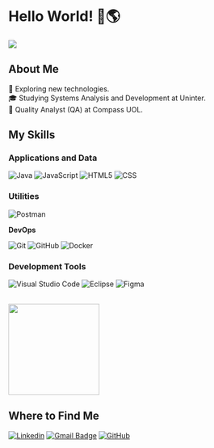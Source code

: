 # Hello World! 👊🌎

![](https://komarev.com/ghpvc/?username=gabi020101&color=006bed)

## About Me

🤔 Exploring new technologies.  
🎓 Studying Systems Analysis and Development at Uninter.  
💼 Quality Analyst (QA) at Compass UOL.  

## My Skills

### Applications and Data

![Java](https://img.shields.io/badge/-Java-333333?style=flat&logo=Java&logoColor=007396)
![JavaScript](https://img.shields.io/badge/-JavaScript-333333?style=flat&logo=javascript)
![HTML5](https://img.shields.io/badge/-HTML5-333333?style=flat&logo=HTML5)
![CSS](https://img.shields.io/badge/-CSS-333333?style=flat&logo=CSS3&logoColor=1572B6)

### Utilities

![Postman](https://img.shields.io/badge/-Postman-333333?style=flat&logo=postman)

**DevOps**

![Git](https://img.shields.io/badge/-Git-333333?style=flat&logo=git)
![GitHub](https://img.shields.io/badge/-GitHub-333333?style=flat&logo=github)
![Docker](https://img.shields.io/badge/-Docker-333333?style=flat&logo=docker)


### Development Tools

![Visual Studio Code](https://img.shields.io/badge/-Visual%20Studio%20Code-333333?style=flat&logo=visual-studio-code&logoColor=007ACC)
![Eclipse](https://img.shields.io/badge/-Eclipse-333333?style=flat&logo=eclipse-ide&logoColor=2C2255)
![Figma](https://img.shields.io/badge/-Figma-333333?style=flat&logo=figma&logoColor=007ACC)


<br/>

<a href="https://github.com/gabi0201" title="Perfil da Gabi">
  <img height="180em" src="https://github-readme-stats.vercel.app/api?username=gabi0201&theme=dracula&show_icons=true" />
</a>

## Where to Find Me

[![Linkedin](https://img.shields.io/badge/-Gabrielle_Amaral-blue?style=flat-square&logo=Linkedin&logoColor=white&link=https://www.linkedin.com/in/gabrielle-amaral-b799b1178/)](https://www.linkedin.com/in/gabrielle-amaral-b799b1178/)
[![Gmail Badge](https://img.shields.io/badge/-gabrielleamaraldesouza%40gmail.com-006bed?style=flat-square&logo=Gmail&logoColor=white&link=mailto:gabrielleamaraldesouza@gmail.com)](mailto:gabrielleamaraldesouza@gmail.com)
[![GitHub](https://img.shields.io/github/followers/gabi0201?label=follow&style=social)](https://github.com/gabi0201)

